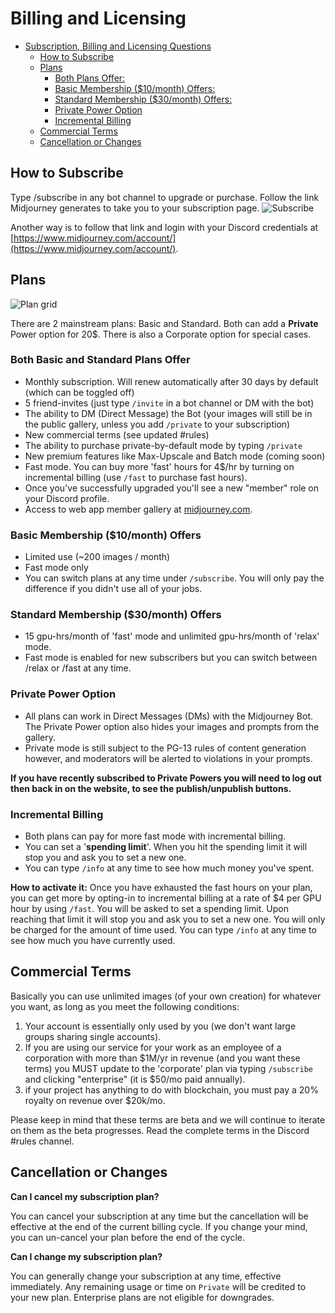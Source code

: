 # Billing and Licensing

* [Subscription, Billing and Licensing Questions](billing.md#subscription-billing-and-licensing-questions)
  * [How to Subscribe](billing.md#how-to-subscribe)
  * [Plans](billing.md#plans)
    * [Both Plans Offer:](billing.md#both-plans-offer)
    * [Basic Membership ($10/month) Offers:](billing.md#basic-membership-10month-offers)
    * [Standard Membership ($30/month) Offers:](billing.md#standard-membership-30month-offers)
    * [Private Power Option](billing.md#private-power-option)
    * [Incremental Billing](billing.md#incremental-billing)
  * [Commercial Terms](billing.md#commercial-terms)
  * [Cancellation or Changes](billing.md#cancellation-or-changes)

## How to Subscribe

Type /subscribe in any bot channel to upgrade or purchase. Follow the link Midjourney generates to take you to your subscription page. ![Subscribe](https://user-images.githubusercontent.com/105028755/167762167-deb96ca5-2e4a-44cf-acb7-bee247e92abf.gif)

Another way is to follow that link and login with your Discord credentials at [https://www.midjourney.com/account/](https://www.midjourney.com/account/).

## Plans



![Plan grid](.gitbook/assets/grid\_2.png)

There are 2 mainstream plans: Basic and Standard. Both can add a **Private** Power option for 20$. There is also a Corporate option for special cases.

### Both Basic and Standard Plans Offer

* Monthly subscription. Will renew automatically after 30 days by default (which can be toggled off)
* 5 friend-invites (just type `/invite` in a bot channel or DM with the bot)
* The ability to DM (Direct Message) the Bot (your images will still be in the public gallery, unless you add `/private` to your subscription)
* New commercial terms (see updated #rules)
* The ability to purchase private-by-default mode by typing `/private`
* New premium features like Max-Upscale and Batch mode (coming soon)
* Fast mode. You can buy more 'fast' hours for 4$/hr by turning on incremental billing (use `/fast` to purchase fast hours).
* Once you've successfully upgraded you'll see a new "member" role on your Discord profile.
* Access to web app member gallery at [midjourney.com](https://www.midjourney.com/app/).

### Basic Membership ($10/month) Offers

* Limited use (\~200 images / month)
* Fast mode only
* You can switch plans at any time under `/subscribe`. You will only pay the difference if you didn't use all of your jobs.

### Standard Membership ($30/month) Offers

* 15 gpu-hrs/month of 'fast' mode and unlimited gpu-hrs/month of 'relax' mode.
* Fast mode is enabled for new subscribers but you can switch between /relax or /fast at any time.

### Private Power Option

* All plans can work in Direct Messages (DMs) with the Midjourney Bot. The Private Power option also hides your images and prompts from the gallery.
* Private mode is still subject to the PG-13 rules of content generation however, and moderators will be alerted to violations in your prompts.

**If you have recently subscribed to Private Powers you will need to log out then back in on the website, to see the publish/unpublish buttons.**

### Incremental Billing

* Both plans can pay for more fast mode with incremental billing.
* You can set a '**spending limit**'. When you hit the spending limit it will stop you and ask you to set a new one.
* You can type `/info` at any time to see how much money you've spent.

**How to activate it:** Once you have exhausted the fast hours on your plan, you can get more by opting-in to incremental billing at a rate of $4 per GPU hour by using `/fast`. You will be asked to set a spending limit. Upon reaching that limit it will stop you and ask you to set a new one. You will only be charged for the amount of time used. You can type `/info` at any time to see how much you have currently used.

## Commercial Terms

Basically you can use unlimited images (of your own creation) for whatever you want, as long as you meet the following conditions:

1. Your account is essentially only used by you (we don't want large groups sharing single accounts).
2. If you are using our service for your work as an employee of a corporation with more than $1M/yr in revenue (and you want these terms) you MUST update to the 'corporate' plan via typing `/subscribe` and clicking "enterprise" (it is $50/mo paid annually).
3. if your project has anything to do with blockchain, you must pay a 20% royalty on revenue over $20k/mo.

Please keep in mind that these terms are beta and we will continue to iterate on them as the beta progresses. Read the complete terms in the Discord #rules channel.

## Cancellation or Changes

**Can I cancel my subscription plan?**

You can cancel your subscription at any time but the cancellation will be effective at the end of the current billing cycle. If you change your mind, you can un-cancel your plan before the end of the cycle.

**Can I change my subscription plan?**

You can generally change your subscription at any time, effective immediately. Any remaining usage or time on `Private` will be credited to your new plan. Enterprise plans are not eligible for downgrades.
